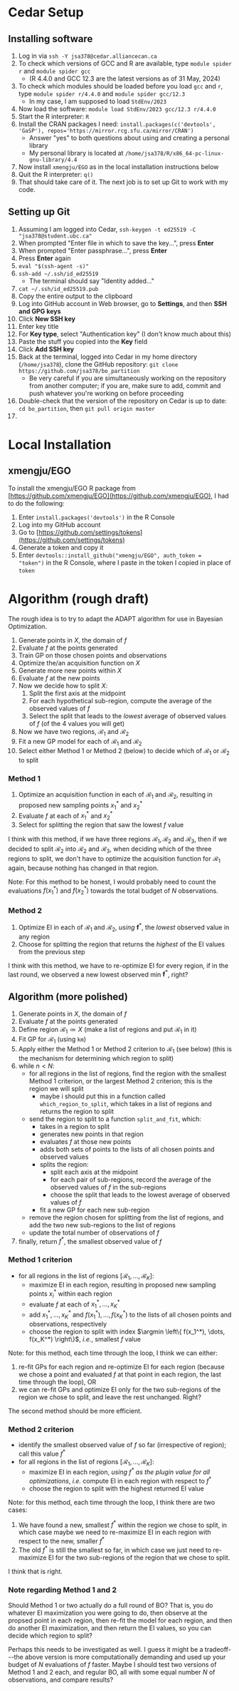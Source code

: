 # Cedar Setup

## Installing software

1. Log in via `ssh -Y jsa378@cedar.alliancecan.ca`
2. To check which versions of GCC and R are available, type `module spider r` and `module spider gcc`
    - (R 4.4.0 and GCC 12.3 are the latest versions as of 31 May, 2024)
3. To check which modules should be loaded before you load `gcc` and `r`, type `module spider r/4.4.0` and `module spider gcc/12.3`
    - In my case, I am supposed to load `StdEnv/2023`
4. Now load the software: `module load StdEnv/2023 gcc/12.3 r/4.4.0` 
5. Start the R interpreter: `R`
6. Install the CRAN packages I need: `install.packages(c('devtools', 'GaSP'), repos='https://mirror.rcg.sfu.ca/mirror/CRAN')`
    - Answer "yes" to both questions about using and creating a personal library
    - My personal library is located at `/home/jsa378/R/x86_64-pc-linux-gnu-library/4.4`
7. Now install `xmengju/EGO` as in the local installation instructions below
8. Quit the R interpreter: `q()`
9. That should take care of it. The next job is to set up Git to work with my code.

## Setting up Git

1. Assuming I am logged into Cedar, `ssh-keygen -t ed25519 -C "jsa378@student.ubc.ca"`
2. When prompted "Enter file in which to save the key...", press **Enter**
3. When prompted "Enter passphrase...", press **Enter**
4. Press **Enter** again
5. `eval "$(ssh-agent -s)"`
6. `ssh-add ~/.ssh/id_ed25519`
    - The terminal should say "Identity added..."
7. `cat ~/.ssh/id_ed25519.pub`
8. Copy the entire output to the clipboard
9. Log into GitHub account in Web browser, go to **Settings**, and then **SSH and GPG keys**
10. Click **New SSH key**
11. Enter key title
12. For **Key type**, select "Authentication key" (I don't know much about this)
13. Paste the stuff you copied into the **Key** field
14. Click **Add SSH key**
15. Back at the terminal, logged into Cedar in my home directory (`/home/jsa378`), clone the GitHub repository: `git clone https://github.com/jsa378/bo_partition`
    - Be very careful if you are simultaneously working on the repository from another computer; if you are, make sure to add, commit and push whatever you're working on before proceeding
16. Double-check that the version of the repository on Cedar is up to date: `cd bo_partition`, then `git pull origin master`
17. 


# Local Installation

## xmengju/EGO

To install the xmengju/EGO R package from [https://github.com/xmengju/EGO](https://github.com/xmengju/EGO), I had to do the following:

1. Enter `install.packages('devtools')` in the R Console
2. Log into my GitHub account
3. Go to [https://github.com/settings/tokens](https://github.com/settings/tokens)
4. Generate a token and copy it
5. Enter `devtools::install_github("xmengju/EGO", auth_token =  "token")` in the R Console, where I paste in the token I copied in place of `token`

# Algorithm (rough draft)

The rough idea is to try to adapt the ADAPT algorithm for use in Bayesian Optimization.

1. Generate points in $X$, the domain of $f$
2. Evaluate $f$ at the points generated
3. Train GP on those chosen points and observations
4. Optimize the/an acquisition function on $X$
5. Generate more new points within $X$
6. Evaluate $f$ at the new points
7. Now we decide how to split $X$:
    1. Split the first axis at the midpoint
    2. For each hypothetical sub-region, compute the average of the observed values of $f$
    3. Select the split that leads to the *lowest* average of observed values of $f$ (of the 4 values you will get)
8. Now we have two regions, $\mathcal R_1$ and $\mathcal R_2$
9. Fit a new GP model for each of $\mathcal R_1$ and $\mathcal R_2$
9. Select either Method 1 or Method 2 (below) to decide which of $\mathcal R_1$ or $\mathcal R_2$ to split

### Method 1

1. Optimize an acquisition function in each of $\mathcal R_1$ and $\mathcal R_2$, resulting in proposed new sampling points $x_1^*$ and $x_2^*$
2. Evaluate $f$ at each of $x_1^*$ and $x_2^*$
3. Select for splitting the region that saw the lowest $f$ value

I think with this method, if we have three regions $\mathcal R_1, \mathcal R_2$ and $\mathcal R_3$, then if we decided to split $\mathcal R_2$ into $\mathcal R_2$ and $\mathcal R_3$, when deciding which of the three regions to split, we don't have to optimize the acquisition function for $\mathcal R_1$ again, because nothing has changed in that region.

Note: For this method to be honest, I would probably need to count the evaluations $f(x_1^*)$ and $f(x_2^*)$ towards the total budget of $N$ observations.

### Method 2

1. Optimize EI in each of $\mathcal R_1$ and $\mathcal R_2$, *using* $\boldsymbol f^*$, the *lowest* observed value in any region
2. Choose for splitting the region that returns the *highest* of the EI values from the previous step

I think with this method, we have to re-optimize EI for every region, if in the last round, we observed a new lowest observed min $\boldsymbol f^*$, right?

## Algorithm (more polished)

1. Generate points in $X$, the domain of $f$
2. Evaluate $f$ at the points generated
3. Define region $\mathcal R_1 \coloneqq X$ (make a list of regions and put $\mathcal R_1$ in it)
4. Fit GP for $\mathcal R_1$ (using `km`)
5. Apply either the Method 1 or Method 2 criterion to $\mathcal R_1$ (see below) (this is the mechanism for determining which region to split)
6. while $n < N$:
    - for all regions in the list of regions, find the region with the smallest Method 1 criterion, or the largest Method 2 criterion; this is the region we will split
        - maybe i should put this in a function called `which_region_to_split`, which takes in a list of regions and returns the region to split
    - send the region to split to a function `split_and_fit`, which:
        - takes in a region to split
        - generates new points in that region
        - evaluates $f$ at those new points
        - adds both sets of points to the lists of all chosen points and observed values
        - splits the region:
            - split each axis at the midpoint
            - for each pair of sub-regions, record the average of the observed values of $f$ in the sub-regions
            - choose the split that leads to the lowest average of observed values of $f$
        - fit a new GP for each new sub-region
    - remove the region chosen for splitting from the list of regions, and add the two new sub-regions to the list of regions
    - update the total number of observations of $f$
7. finally, return $f^*$, the smallest observed value of $f$

### Method 1 criterion

- for all regions in the list of regions $[\mathcal R_1, \dots, \mathcal R_K]$:
    - maximize EI in each region, resulting in proposed new sampling points $x_i^*$ within each region
    - evaluate $f$ at each of $x_1^*, \dots, x_K^*$
    - add $x_1^*, \dots, x_K^*$ and $f(x_1^*), \dots, f(x_K^*)$ to the lists of all chosen points and observations, respectively
    - choose the region to split with index $\argmin \left\{ f(x_1^*), \dots, f(x_K^*) \right\}$, *i.e.*, smallest $f$ value

Note: for this method, each time through the loop, I think we can either:

1. re-fit GPs for each region and re-optimize EI for each region (because we chose a point and evaluated $f$ at that point in each region, the last time through the loop), OR
2. we can re-fit GPs and optimize EI only for the two sub-regions of the region we chose to split, and leave the rest unchanged. Right?

The second method should be more efficient.

### Method 2 criterion

- identify the smallest observed value of $f$ so far (irrespective of region); call this value $f^*$
- for all regions in the list of regions $[\mathcal R_1, \dots, \mathcal R_K]$:
    - maximize EI in each region, *using $f^*$ as the plugin value for all optimizations*, *i.e.* compute EI in each region with respect to $f^*$
    - choose the region to split with the highest returned EI value

Note: for this method, each time through the loop, I think there are two cases:

1. We have found a new, smallest $f^*$ within the region we chose to split, in which case maybe we need to re-maximize EI in each region with respect to the new, smaller $f^*$
2. The old $f^*$ is still the smallest so far, in which case we just need to re-maximize EI for the two sub-regions of the region that we chose to split.

I think that is right.

### Note regarding Method 1 and 2

Should Method 1 or two actually do a full round of BO? That is, you do whatever EI maximization you were going to do, then observe at the propsed point in each region, then re-fit the model for each region, and then do another EI maximization, and then return the EI values, so you can decide which region to split?

Perhaps this needs to be investigated as well. I guess it might be a tradeoff---the above version is more computationally demanding and used up your budget of $N$ evaluations of $f$ faster. Maybe I should test two versions of Method 1 and 2 each, and regular BO, all with some equal number $N$ of observations, and compare results?